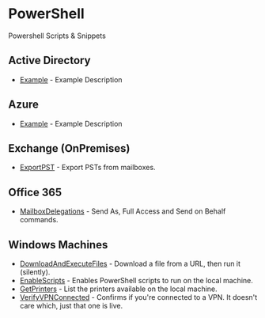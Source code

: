 # PowerShell
Powershell Scripts &amp; Snippets

## Active Directory
- [Example](https://github.com/thatCraigW/PowerShell/blob/master/.ps1) - Example Description

## Azure
- [Example](https://github.com/thatCraigW/PowerShell/blob/master/.ps1) - Example Description

## Exchange (OnPremises)
- [ExportPST](https://github.com/thatCraigW/PowerShell/blob/master/ExportPST.ps1) - Export PSTs from mailboxes.

## Office 365
- [MailboxDelegations](https://github.com/thatCraigW/PowerShell/blob/master/MailboxDelegations.ps1) - Send As, Full Access and Send on Behalf commands.

## Windows Machines

- [DownloadAndExecuteFiles](https://github.com/thatCraigW/PowerShell/blob/master/DownloadAndExecuteFiles.ps1) - Download a file from a URL, then run it (silently).
- [EnableScripts](https://github.com/thatCraigW/PowerShell/blob/master/EnableScripts.ps1) - Enables PowerShell scripts to run on the local machine.
- [GetPrinters](https://github.com/thatCraigW/PowerShell/blob/master/GetPrinters.ps1) - List the printers available on the local machine.
- [VerifyVPNConnected](https://github.com/thatCraigW/PowerShell/blob/master/VerifyVPNConnected.ps1) - Confirms if you're connected to a VPN. It doesn't care which, just that one is live.
